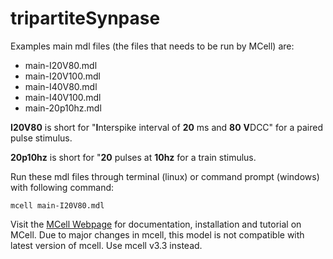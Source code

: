 # tripartiteSynpase

Examples main mdl files (the files that needs to be run by MCell) are:
- main-I20V80.mdl
- main-I20V100.mdl
- main-I40V80.mdl
- main-I40V100.mdl
- main-20p10hz.mdl

**I20V80** is short for "**I**nterspike interval of **20** ms and **80** **V**DCC" for a paired pulse stimulus.

**20p10hz** is short for "**20** pulses at **10hz** for a train stimulus.

Run these mdl files through terminal (linux) or command prompt (windows) with following command:
```
mcell main-I20V80.mdl
```

Visit the [MCell Webpage](http://www.mcell.org/) for documentation, installation and tutorial on MCell. Due to major changes in mcell, this model is not compatible with latest version of mcell. Use mcell v3.3 instead.

